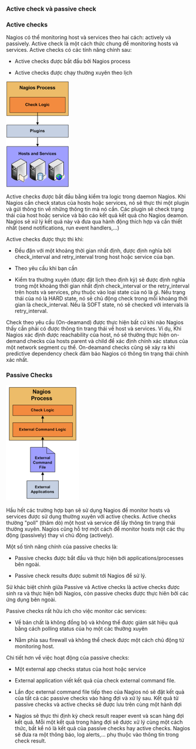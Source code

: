 ### Active check và passive check

### Active checks

Nagios có thể monitoring host và services theo hai cách: actively và passively. Active check là một cách thức chung để monitoring hosts và services. Active checks có các tính năng chính sau:

* Active checks được bắt đầu bởi Nagios process

* Active checks được chạy thường xuyên theo lịch

<img src="/img/4.png">

Active checks được bắt đầu bằng kiểm tra logic trong daemon Nagios. Khi Nagios cần check status của hosts hoặc services, nó sẽ thực thi một plugin và gửi thông tin về những thông tin mà nó cần. Các plugin sẽ check trạng thái của host hoặc service và báo cáo kết quả kết quả cho Nagios deamon. Nagios sẽ xử lý kết quả này và đưa qua hành động thích hợp và cần thiết nhất (send notifications, run event handlers,...)

Active checks được thực thi khi:

* Đều đặn với một khoảng thời gian nhất định, được định nghĩa bởi check_interval and retry_interval trong host hoặc service của bạn.

* Theo yêu cầu khi bạn cần

* Kiểm tra thường xuyên (được đặt lịch theo định kỳ) sẽ được định nghĩa trong một khoảng thời gian nhất định check_interval or the retry_interval trên hosts và services, phụ thuộc vào loại state của nó là gì. Nếu trạng thái của nó là HARD state, nó sẽ chủ động check trong mỗi khoảng thời gian là check_interval. Nếu là SOFT state, nó sẽ checked với intervals là retry_interval.

Check theo yêu cầu (On-deamand) được thực hiện bất cứ khi nào Nagios thấy cần phải có được thông tin trang thái về host và services. Ví dụ, Khi Nagios xác định được reachability của host, nó sẽ thường thực hiện on-demand checks của hosts parent và child để xác định chính xác status của một network segment cụ thể. On-deamand checks cũng sẽ xảy ra khi predictive dependency check đảm bảo Nagios có thông tin trạng thái chính xác nhất.

### Passive Checks

<img src="/img/5.png">

Hầu hết các trường hợp bạn sẽ sử dụng Nagios để monitor hosts và services được sử dụng thường xuyên với active checks. Active checks thường "poll" (thăm dò) một host và service để lấy thông tin trạng thái thường xuyên. Nagios cũng hỗ trợ một cách để monitor hosts một các thụ động (passively) thay vì chủ động (actively).

Một số tính năng chính của passive checks là:

* Passive checks được bắt đầu và thực hiện bởi applications/processes bên ngoài.

* Passive check results được submit tới Nagios để sử lý.

Sử khác biệt chính giữa Passive và Active checks là active checks được sinh ra và thực hiện bởi Nagios, còn passive checks được thực hiên bởi các ứng dụng bên ngoài.

Passive checks rất hữu ích cho việc monitor các services:

* Về bản chất là không đồng bộ và không thể được giám sát hiệu quả bằng cách polling status của họ một các thường xuyên

* Nằm phía sau firewall và không thể check được một cách chủ động từ monitoring host.


Chi tiết hơn về việc hoạt động của passive checks:

* Một external app checks status của host hoặc service

* External application viết kết quả của check external command file.

* Lần đọc external command file tiếp theo của Nagios nó sẽ đặt kết quả của tất cả các passive checks vào hàng đợi và xử lý sau. Kết quả từ passive checks và active checks sẽ được lưu trên cùng một hành đợi

* Nagios sẽ thực thi định kỳ check result reaper event và scan hàng đợi kết quả. Mỗi một kết quả trong hàng đợi sẽ được xử lý cùng một cách thức, bất kể nó là kết quả của passive checks hay active checks. Nagios sẽ đưa ra một thông báo, log alerts,... phụ thuộc vào thông tin trong check result.









